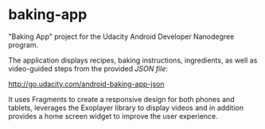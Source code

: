 # baking-app

"Baking App" project for the Udacity Android Developer Nanodegree program.

The application displays recipes, baking instructions, ingredients, as well as video-guided steps from the provided _JSON file_:

http://go.udacity.com/android-baking-app-json

It uses Fragments to create a responsive design for both phones and tablets, leverages the Exoplayer library to display videos and in addition provides a home screen widget to improve the user experience.
